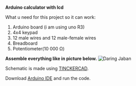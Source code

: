 **Arduino calculator with lcd**

What u need for this project so it can work:
1. Arduino board (i am using uno R3)
2. 4x4 keypad
3. 12 male wires and 12 male-female wires
4. Breadboard
5. Potentiometer(10 000 Ω)

**Assemble everything like in picture below.**
![Daring Jaban](https://github.com/Yodakole1/arduino_lcd_calculator/assets/119262845/f7782f59-5b14-42e9-b5dc-3d28e715ace3)

Schematic is made using [TINCKERCAD](https://www.tinkercad.com/).

Download [Arduino IDE](https://www.arduino.cc/en/software) and run the code.


